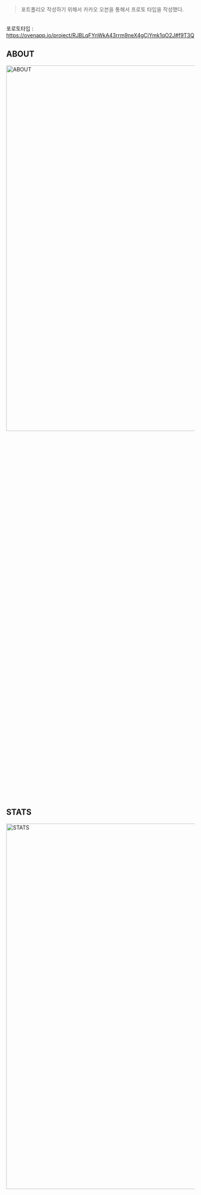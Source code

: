 > 포트폴리오 작성하기 위해서 카카오 오븐을 통해서 프로토 타입을 작성했다.

<br> 포로토타입 : https://ovenapp.io/project/RJBLqFYnWkA43rrm9neX4gCjYmk1qO2J#f9T3Q </br>

<h2>ABOUT</h2>
<img alt="ABOUT" src="https://user-images.githubusercontent.com/77282190/119154167-df54da80-ba8c-11eb-8a7a-b5200edb9d5e.JPG" width="800px" height="50%">

<h2>STATS</h2>
<img alt="STATS" src="https://user-images.githubusercontent.com/77282190/119154219-eb409c80-ba8c-11eb-8084-5081551a1af5.JPG" width="800px" height="50%">
<h2>DISCOGRAPHY</h2>
<img alt="DISCOGRAPHY" src="https://user-images.githubusercontent.com/77282190/119154225-ed0a6000-ba8c-11eb-9195-37d108e70314.JPG" width="800px" height="50%">

<h2>GIGS</h2>
<img alt="GIGS" src="https://user-images.githubusercontent.com/77282190/119154236-ee3b8d00-ba8c-11eb-9bdb-d71b18ce91e3.JPG" width="800px" height="50%">

<h2>SNS</h2>
<img alt="SNS" src="https://user-images.githubusercontent.com/77282190/119154238-ef6cba00-ba8c-11eb-8a8e-61ad5036ca31.JPG" width="800px" height="50%">

> 참고: https://ovenapp.io/project/RJBLqFYnWkA43rrm9neX4gCjYmk1qO2J#f9T3Q
